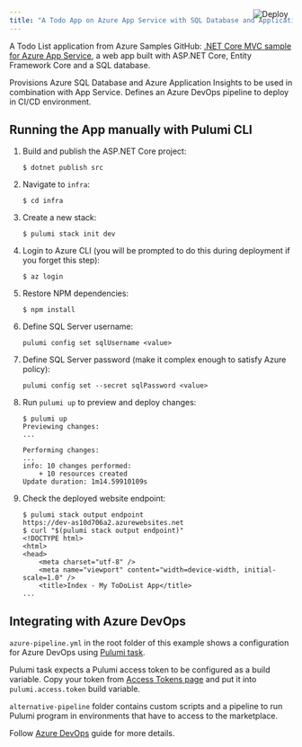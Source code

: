 ```yaml
---
title: "A Todo App on Azure App Service with SQL Database and Application Insights and deploys it to Azure DevOps"
---
```


<a href="https://app.pulumi.com/new?template=https://github.com/pulumi/examples/tree/master/azure-ts-appservice-devops" target="_blank">
    <img src="https://get.pulumi.com/new/button.svg" alt="Deploy" style="float: right; padding: 8px; margin-top: -65px">
</a>


A Todo List application from Azure Samples GitHub: [.NET Core MVC sample for Azure App Service](https://github.com/azure-samples/dotnetcore-sqldb-tutorial), a web app built with ASP.NET Core, Entity Framework Core and a SQL database. 

Provisions Azure SQL Database and Azure Application Insights to be used in combination with App Service. Defines an Azure DevOps pipeline to deploy in CI/CD environment.

## Running the App manually with Pulumi CLI

1.  Build and publish the ASP.NET Core project:

    ```
    $ dotnet publish src
    ```

1.  Navigate to `infra`:

    ```
    $ cd infra
    ```

1.  Create a new stack:

    ```
    $ pulumi stack init dev
    ```

1.  Login to Azure CLI (you will be prompted to do this during deployment if you forget this step):

    ```
    $ az login
    ```

1.  Restore NPM dependencies:

    ```
    $ npm install
    ```

1. Define SQL Server username:

    ```
    pulumi config set sqlUsername <value>
    ```

1. Define SQL Server password (make it complex enough to satisfy Azure policy):

    ```
    pulumi config set --secret sqlPassword <value>
    ```

1.  Run `pulumi up` to preview and deploy changes:

    ``` 
    $ pulumi up
    Previewing changes:
    ...

    Performing changes:
    ...
    info: 10 changes performed:
        + 10 resources created
    Update duration: 1m14.59910109s
    ```

1.  Check the deployed website endpoint:

    ```
    $ pulumi stack output endpoint
    https://dev-as10d706a2.azurewebsites.net
    $ curl "$(pulumi stack output endpoint)"
    <!DOCTYPE html>
    <html>
    <head>
        <meta charset="utf-8" />
        <meta name="viewport" content="width=device-width, initial-scale=1.0" />
        <title>Index - My ToDoList App</title>
    ...
    ```

## Integrating with Azure DevOps

`azure-pipeline.yml` in the root folder of this example shows a configuration for Azure DevOps using [Pulumi task](https://marketplace.visualstudio.com/items?itemName=pulumi.build-and-release-task).

Pulumi task expects a Pulumi access token to be configured as a build variable. Copy your token from [Access Tokens page](https://app.pulumi.com/account/tokens) and put it into `pulumi.access.token` build variable.

`alternative-pipeline` folder contains custom scripts and a pipeline to run Pulumi program in environments that have to access to the marketplace.

Follow [Azure DevOps](https://www.pulumi.com/docs/reference/cd-azure-devops/) guide for more details.
